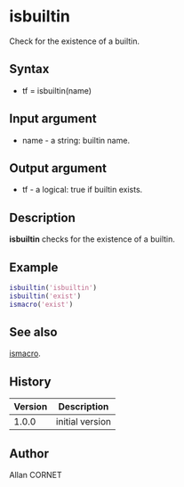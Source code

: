 # isbuiltin

Check for the existence of a builtin.

## Syntax

- tf = isbuiltin(name)

## Input argument

- name - a string: builtin name.

## Output argument

- tf - a logical: true if builtin exists.

## Description

  <p><b>isbuiltin</b> checks for the existence of a builtin.</p>

## Example

```matlab
isbuiltin('isbuiltin')
isbuiltin('exist')
ismacro('exist')
```

## See also

[ismacro](ismacro.md).

## History

| Version | Description     |
| ------- | --------------- |
| 1.0.0   | initial version |

## Author

Allan CORNET
